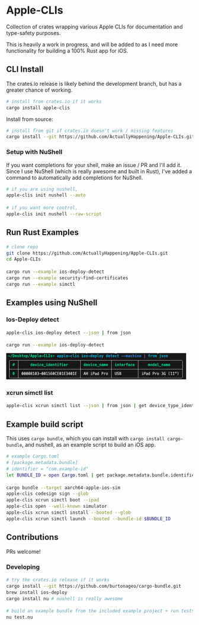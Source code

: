 # Apple-CLIs
Collection of crates wrapping various Apple CLIs for documentation and type-safety purposes.

This is heavily a work in progress, and will be added to as I need more functionality for building a 100% Rust app for iOS.

## CLI Install
The crates.io release is likely behind the development branch, but has a greater chance of working.
```sh
# install from crates.io if it works
cargo install apple-clis
```

Install from source:
```sh
# install from git if crates.io doesn't work / missing features
cargo install --git https://github.com/ActuallyHappening/Apple-CLIs.git apple-clis
```

### Setup with NuShell
If you want completions for your shell, make an issue / PR and I'll add it.
Since I use NuShell (which is really awesome and built in Rust), I've added a command to automatically add completions for NuShell.
```zsh
# if you are using nushell,
apple-clis init nushell --auto

# if you want more control,
apple-clis init nushell --raw-script
```

## Run Rust Examples
```sh
# clone repo
git clone https://github.com/ActuallyHappening/Apple-CLIs.git
cd Apple-CLIs

cargo run --example ios-deploy-detect
cargo run --example security-find-certificates
cargo run --example simctl
```

## Examples using NuShell
### Ios-Deploy detect
```sh
apple-clis ios-deploy detect --json | from json

cargo run --example ios-deploy-detect
```
![apple-clis ios-deploy detect --machine | from json](docs/ios-deploy-detect-nu.png)

### xcrun simctl list
```sh
apple-clis xcrun simctl list --json | from json | get device_type_identifier
```
<!-- TODO: Add documentation examples -->

## Example build script
This uses `cargo bundle`, which you can install with `cargo install cargo-bundle`, and nushell, as an example script to build an iOS app.
```sh
# example Cargo.toml
# [package.metadata.bundle]
# identifier = "com.example-id"
let BUNDLE_ID = open Cargo.toml | get package.metadata.bundle.identifier | to text

cargo bundle --target aarch64-apple-ios-sim
apple-clis codesign sign --glob
apple-clis xcrun simctl boot --ipad
apple-clis open --well-known simulator
apple-clis xcrun simctl install --booted --glob
apple-clis xcrun simctl launch --booted --bundle-id $BUNDLE_ID
```

## Contributions
PRs welcome!

### Developing
```sh
# try the crates.io release if it works
cargo install --git https://github.com/burtonageo/cargo-bundle.git
brew install ios-deploy
cargo install nu # nushell is really awesome

# build an example bundle from the included example project + run tests
nu test.nu
```